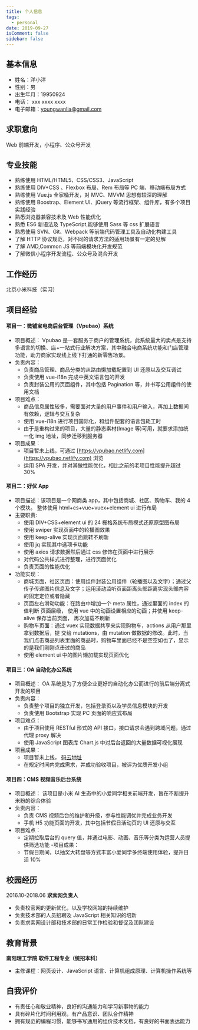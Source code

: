 ```yaml
---
title: 个人信息
tags:
  - personal
date: 2019-09-27
isComment: false
sidebar: false
---
```


## 基本信息

- 姓名：洋小洋
- 性别：男
- 出生年月：19950924
- 电话： xxx xxxx xxxx
- 电子邮箱：youngwanlia@gmail.com

## 求职意向

Web 前端开发，小程序、公众号开发

## 专业技能

- 熟练使用 HTML/HTML5、CSS/CSS3、JavaScript
- 熟练使用 DIV+CSS 、Flexbox 布局、Rem 布局等 PC 端、移动端布局方式
- 熟练使用 Vue.js 全家桶开发，对 MVC、MVVM 思想有较深的理解
- 熟练使用 Boostrap、Element UI、jQuery 等流行框架、组件库，有多个项目实践经验
- 熟悉浏览器兼容技术及 Web 性能优化
- 熟悉 ES6 新语法及 TypeScript,能够使用 Sass 等 css 扩展语言
- 熟悉使用 SVN、Git、Webpack 等前端代码管理工具及自动化构建工具
- 了解 HTTP 协议规范，对不同的请求方法的适用场景有一定的见解
- 了解 AMD,Common JS 等前端模块化开发规范
- 了解微信小程序开发流程、公众号及混合开发

## 工作经历

北京小米科技（实习）

## 项目经验

#### 项目一：微铺宝电商后台管理（Vpubao）系统

- 项目概述： Vpubao 是一套服务于商户的管理系统，此系统最大的卖点是支持多语言的切换、店+一站式行业解决方案，其中融合电商系统功能和门店管理功能，助力商家实现线上线下打通的新零售场景。
- 负责内容：
  - 负责商品管理、商品分类的从路由懒加载配置到 UI 还原以及交互调试
  - 负责使用 vue-i18n 完成中英文语言包的开发
  - 负责封装公用的页面组件，其中包括 Pagination 等，并书写公用组件的使用文档
- 项目难点：
  - 商品信息属性较多，需要面对大量的用户事件和用户输入，再加上数据间有依赖，逻辑与交互复杂
  - 使用 vue-i18n 进行项目国际化，和组件配套的语言包耗工时
  - 由于是重构过来的项目，大量的静态素材(Image 等)可用，就要求添加统一化 img 地址，同步迁移到服务器
- 项目成果：
  - 项目暂未上线，可通过 [https://vpubao.netlify.com](https://vpubao.netlify.com)
    浏览
  - 运用 SPA 开发，并对其做性能优化，相比之前的老项目性能提升超过 30%

#### 项目二：好优 App

- 项目描述：该项目是一个网商类 app，其中包括商城、社区、购物车、我的 4 个模块。 整体使用 html+cs+vue+vuex+element ui 进行布局
- 主要职责:
  - 使用 DIV+CSS+element ui 的 24 栅格系统布局模式还原原型图布局
  - 使用 swiper 实现页面中的轮播图效果
  - 使用 keep-alive 实现页面跳转不刷新
  - 使用 jq 实现其中选项卡功能
  - 使用 axios 请求数据然后通过 css 修饰在页面中进行展示
  - 对代码公共样式进行整理，进行页面优化
  - 负责页面的性能优化
- 功能实现：
  - 商城页面，社区页面：使用组件封装公用组件（轮播图以及文字）；通过父传子传递图片信息及文字；运用滚动监听页面距离头部距离实现头部内容的固定定位或者隐藏
  - 页面左右滑动功能：在路由中增加一个 meta 属性，通过里面的 index 的值判断 页面层级， 使用 vue 中的动画设置相应的动画；并使用 keep-alive 保存当前页面， 再次加载不刷新
  - 购物车页面：通过 vuex 实现数据共享来实现购物车，actions 从用户那里拿到数据后，提 交给 mutations，由 mutation 做数据的修改。此时，当我们点击商品列表里面的商品时，购物车里面已经不是空空如也了，显示的是我们刚刚点击过的商品
  - 使用 element ui 中的图片懒加载实现页面优化

#### 项目三：OA 自动化办公系统

- 项目概述： OA 系统是为了方便企业更好的自动化办公而进行的前后端分离式开发的项目
- 负责内容：
  - 负责整个项目的独立开发，包括登录页以及学员信息模块的开发
  - 负责使用 Bootstrap 实现 PC 页面的响应式布局
- 项目难点：
  - 由于项目使用 RESTful 形式的 API 接口，接口请求会遇到跨域问题，通过代理 proxy 解决
  - 使用 JavaScript 图表库 Chart.js 中对后台返回的大量数据可视化展现
- 项目成果：
  - 项目暂未上线，
    [码云地址](https://gitee.com/yayxs/oa_project)
  - 在规定时间内完成需求，并成功验收项目，被评为优质开发小组

#### 项目四：CMS 视频音乐后台系统

- 项目概述： 该项目是小米 AI 生态中的小爱同学相关前端开发，旨在不断提升米粉的综合体验
- 负责内容：
  - 负责 CMS 视频后台的维护和升级，参与性能调优并完成业务开发
  - 手机 H5 功能页面的开发，其中包括节假日活动页的 UI 还原与交互
- 项目难点：
  - 定期拉取后台的 query 值，并通过电影、动画、音乐等分类为运营人员提供筛选功能 -项目成果：
  - 节假日期间，以抽奖大转盘等方式丰富小爱同学多终端使用体验，提升日活 10%

## 校园经历

2016.10-2018.06 **求索网负责人**

- 负责校官网的更新优化，以及学校网站的持续维护
- 负责技术部的人员招聘及 JavaScript 相关知识的培新
- 负责求索网设计部和技术部的日常工作检验和督促及团队建设

## 教育背景

**南阳理工学院** **软件工程专业（统招本科）**

- 主修课程：网页设计、JavaScript 语言、计算机组成原理、计算机操作系统等

## 自我评价

- 有责任心和敬业精神，良好的沟通能力和学习新事物的能力
- 具有碎片化时间利用观，有产品意识、团队合作精神
- 拥有规范的编程习惯，能够书写通用的组价技术文档，有良好的书面表达能力
